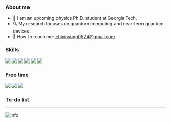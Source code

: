 ### About me

- :telescope: I am an upcoming physics Ph.D. student at Georgia Tech. 
- :mag: My research focuses on quantum computing and near-term quantum devices.
- :email: How to reach me: zhixinsong0524@gmail.com


### Skills 
![](https://img.shields.io/badge/Python-blue.svg?style=flat-square&logo=python&logoColor=ffffff)
![](https://img.shields.io/badge/Julia-green.svg?style=flat-square&logo=julia)
![](https://img.shields.io/badge/Qiskit-black.svg?style=flat-square&logo=qiskit)
![](https://img.shields.io/badge/Mathematica-orange.svg?style=flat-square&logo=wolfram-mathematica)
![](https://img.shields.io/badge/TensorFlow-blue.svg?style=flat-square&logo=tensorflow)
![](https://img.shields.io/badge/Adobe%20Illustrator-white.svg?style=flat-square&logo=adobe-illustrator)




### Free time
![](https://img.shields.io/badge/-Nintendo%20Switch-e60012?style=flat-square&logo=nintendo%20switch&logoColor=ffffff)
![](https://img.shields.io/badge/Steam-171a21?style=flat-square&logo=steam&logoColor=ffffff)
![](https://img.shields.io/badge/Play%20Station?style=flat-square&logo=playstation-5&logoColor=ffffff)



### To-do list


---

![info](https://github-readme-stats.vercel.app/api?username=kaminotesf&show_icons=true&count_private=true&hide=prs&theme=dark)

<!--
**kaminotesf/kaminotesf** is a ✨ _special_ ✨ repository because its `README.md` (this file) appears on your GitHub profile.

Here are some ideas to get you started:

- 🔭 I’m currently working on ...
- 🌱 I’m currently learning ...
- 👯 I’m looking to collaborate on ...
- 🤔 I’m looking for help with ...
- 💬 Ask me about ...
- 📫 How to reach me: ...
- 😄 Pronouns: ...
- ⚡ Fun fact: ...
-->
